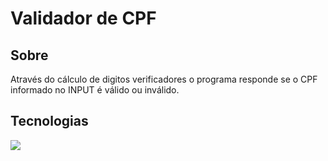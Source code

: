 <h1>Validador de CPF</h1>

<h2> Sobre </h2>
<p>Através do cálculo de digitos verificadores o programa responde se o CPF informado no INPUT é válido ou inválido.</p>

##  Tecnologias
<div>
  <img src="https://img.shields.io/badge/Python-F7DF1E?style=for-the-badge&logo=python&logoColor=F7DF1E">
</div>
